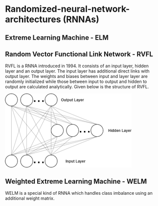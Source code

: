 # Randomized-neural-network-architectures (RNNAs)


## Extreme Learning Machine - ELM

## Random Vector Functional Link Network - RVFL

RVFL is a RNNA introduced in 1994. It consists of an input layer, hidden layer and an output layer. The input layer has additional direct links with output layer. The weights and biases between input and layer layer are randomly initialized while those between input to output and hidden to output are calculated analytically. Given below is the structure of RVFL.

![RVFL Structure](/Images/rvfl.png)

## Weighted Extreme Learning Machine - WELM

WELM is a special kind of RNNA which handles class imbalance using an additional weight matrix. 

